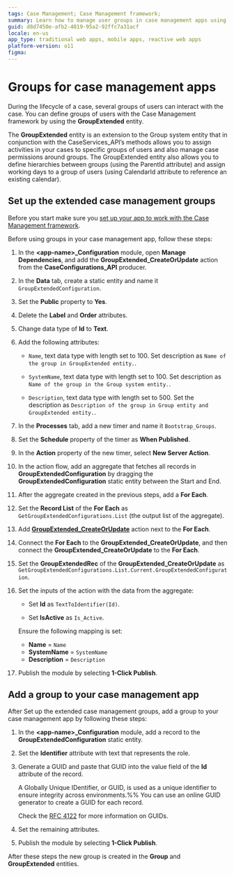 ```yaml
---
tags: Case Management; Case Management framework;
summary: Learn how to manage user groups in case management apps using the GroupExtended entity in OutSystems 11 (O11).
guid: d8d7450e-afb2-4019-95a2-92ffc7a31acf
locale: en-us
app_type: traditional web apps, mobile apps, reactive web apps
platform-version: o11
figma:
---
```


# Groups for case management apps

During the lifecycle of a case, several groups of users can interact with the case.
You can define groups of users with the Case Management framework by using the **GroupExtended** entity.

The **GroupExtended** entity is an extension to the Group system entity that in conjunction with the CaseServices_API’s methods allows you to assign activities in your cases to specific groups of users and also manage case permissions around groups. The GroupExtended entity also allows you to define hierarchies between groups (using the ParentId attribute) and assign working days to a group of users (using CalendarId attribute to reference an existing calendar).

## Set up the extended case management groups

Before you start make sure you [set up your app to work with the Case Management framework](bootstrap-app.md).

Before using groups in your case management app, follow these steps:

1. In the **&lt;app-name&gt;_Configuration** module, open  **Manage Dependencies**, and add the **GroupExtended_CreateOrUpdate** action from the **CaseConfigurations_API** producer.

1. In the **Data** tab, create a static entity and name it `GroupExtendedConfiguration`.

1. Set the **Public** property to **Yes**.

1. Delete the **Label** and **Order** attributes.

1. Change data type of **Id** to **Text**.

1. Add the following attributes:

    * `Name`, text data type with length set to 100. Set description as `Name of the group in GroupExtended entity.`.

    * `SystemName`, text data type with length set to 100. Set description as `Name of the group in the Group system entity.`.
    * `Description`, text data type with length set to 500. Set the description as `Description of the group in Group entity and GroupExtended entity.`.

1. In the **Processes** tab, add a new timer and name it `Bootstrap_Groups`.

1. Set the **Schedule** property of the timer as **When Published**.

1. In the **Action** property of the new timer, select **New Server Action**.

1. In the action flow, add an aggregate that fetches all records in **GroupExtendedConfiguration** by dragging the **GroupExtendedConfiguration** static entity between the Start and End.

1. After the aggregate created in the previous steps, add a **For Each**.

1. Set the **Record List** of the **For Each** as `GetGroupExtendedConfigurations.List` (the output list of the aggregate).

1. Add [**GroupExtended_CreateOrUpdate**](ref/auto/CaseConfigurations_API.final.md#GroupExtended_CreateOrUpdate) action next to the **For Each**.

1. Connect the **For Each** to the **GroupExtended_CreateOrUpdate**, and then connect the **GroupExtended_CreateOrUpdate** to the **For Each**.

1. Set the **GroupExtendedRec** of the **GroupExtended_CreateOrUpdate** as `GetGroupExtendedConfigurations.List.Current.GroupExtendedConfiguration`.

1. Set the inputs of the action with the data from the aggregate:

    * Set **Id** as `TextToIdentifier(Id)`.

    * Set **IsActive** as `Is_Active`.

    <div class="info" markdown="1">

    Ensure the following mapping is set:
        
    * **Name** = `Name`
    * **SystemName** = `SystemName`
    * **Description** = `Description`

    </div>

1. Publish the module by selecting **1-Click Publish**.

## Add a group to your case management app

After Set up the extended case management groups, add a group to your case management app by following these steps:

1. In the **&lt;app-name&gt;_Configuration** module, add a record to the **GroupExtendedConfiguration** static entity.

1. Set the **Identifier** attribute with text that represents the role.

1. Generate a GUID and paste that GUID into the value field of the **Id** attribute of the record.

    <div class="info" markdown="1">

    A Globally Unique IDentifier, or GUID, is used as a unique identifier to ensure integrity across environments.%%
    You can use an online GUID generator to create a GUID for each record.

    Check the [RFC 4122](https://www.ietf.org/rfc/rfc4122.txt) for more information on GUIDs.

    </div>

1. Set the remaining attributes.

1. Publish the module by selecting **1-Click Publish**.

After these steps the new group is created in the **Group** and **GroupExtended** entities.

